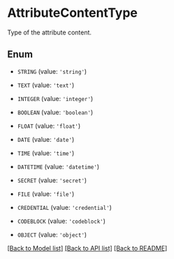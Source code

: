 # AttributeContentType

Type of the attribute content. 

## Enum

* `STRING` (value: `'string'`)

* `TEXT` (value: `'text'`)

* `INTEGER` (value: `'integer'`)

* `BOOLEAN` (value: `'boolean'`)

* `FLOAT` (value: `'float'`)

* `DATE` (value: `'date'`)

* `TIME` (value: `'time'`)

* `DATETIME` (value: `'datetime'`)

* `SECRET` (value: `'secret'`)

* `FILE` (value: `'file'`)

* `CREDENTIAL` (value: `'credential'`)

* `CODEBLOCK` (value: `'codeblock'`)

* `OBJECT` (value: `'object'`)

[[Back to Model list]](../README.md#documentation-for-models) [[Back to API list]](../README.md#documentation-for-api-endpoints) [[Back to README]](../README.md)



